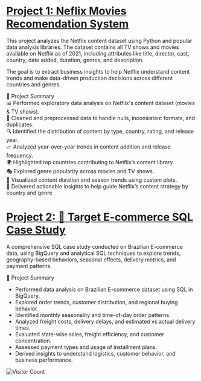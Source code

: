# [Project 1: Neflix Movies Recomendation System](https://github.com/nigowda/Netflix--Data-Exploration-and-Visualisation)

This project analyzes the Netflix content dataset using Python and popular data analysis libraries. The dataset contains all TV shows and movies available on Netflix as of 2021, including attributes like title, director, cast, country, date added, duration, genres, and description.

The goal is to extract business insights to help Netflix understand content trends and make data-driven production decisions across different countries and genres. 

📌 Project Summary  
    📊 Performed exploratory data analysis on Netflix's content dataset (movies & TV shows).  
    🧹 Cleaned and preprocessed data to handle nulls, inconsistent formats, and duplicates.  
    🔍 Identified the distribution of content by type, country, rating, and release year.  
    📈 Analyzed year-over-year trends in content addition and release frequency.  
    🌍 Highlighted top countries contributing to Netflix’s content library.  
    🎭 Explored genre popularity across movies and TV shows.  
    📅 Visualized content duration and season trends using custom plots.  
    🎯 Delivered actionable insights to help guide Netflix’s content strategy by country and genre

# [Project 2: 🎯 Target E-commerce SQL Case Study](https://github.com/nigowda/Target-SQL)

A comprehensive SQL case study conducted on Brazilian E-commerce data, using BigQuery and analytical SQL techniques to explore trends, geography-based behaviors, seasonal effects, delivery metrics, and payment patterns.

📌 Project Summary
- Performed data analysis on Brazilian E-commerce dataset using SQL in BigQuery.
- Explored order trends, customer distribution, and regional buying behavior.
- Identified monthly seasonality and time-of-day order patterns.
- Analyzed freight costs, delivery delays, and estimated vs actual delivery times.
- Evaluated state-wise sales, freight efficiency, and customer concentration.
- Assessed payment types and usage of installment plans.
- Derived insights to understand logistics, customer behavior, and business performance.



![Visitor Count](https://visitor-badge.glitch.me/badge?page_id=nigowda.nigowda&left_color=green&right_color=blue)
